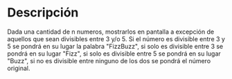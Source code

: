 # Descripción
Dada una cantidad de n numeros, mostrarlos en pantalla a excepción de aquellos que sean divisibles entre 3 y/o 5. Si el número es divisible entre 3 y 5 se pondrá en su lugar  la palabra "FizzBuzz", si solo es divisible entre 3 se pondrá en su lugar "Fizz", si solo es divisible entre 5 se pondrá en su lugar "Buzz", si no es divisible entre ninguno de los dos se pondrá el número original.
